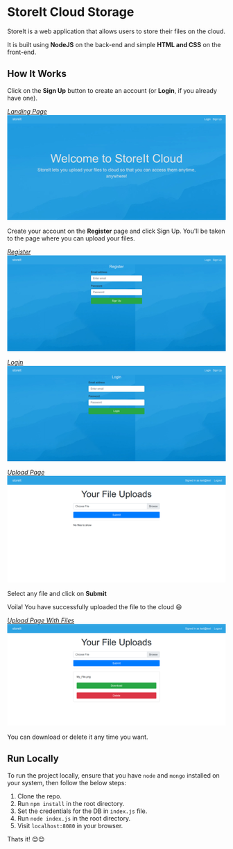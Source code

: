 # StoreIt Cloud Storage

StoreIt is a web application that allows users to store their files on the cloud.

It is built using **NodeJS** on the back-end and simple **HTML and CSS** on the front-end.

## How It Works

Click on the **Sign Up** button to create an account (or **Login**, if you already have one).

<ins>_Landing Page_</ins>
<img src="./screenshots/landing.png" alt="landing page">

Create your account on the **Register** page and click Sign Up. You'll be taken to the page where you can upload your files.

<ins>_Register_</ins>
<img src="./screenshots/register.png" alt="register page">

<ins>_Login_</ins>
<img src="./screenshots/login.png" alt="login page">

<ins>_Upload Page_</ins>
<img src="./screenshots/upload_page.png" alt="upload page">

Select any file and click on **Submit**

Voila! You have successfully uploaded the file to the cloud 😄

<ins>_Upload Page With Files_</ins>
<img src="./screenshots/list.png" alt="upload page with files">

You can download or delete it any time you want.

## Run Locally

To run the project locally, ensure that you have `node` and `mongo` installed on your system, then follow the below steps:

1. Clone the repo.
2. Run `npm install` in the root directory.
3. Set the credentials for the DB in `index.js` file.
4. Run `node index.js` in the root directory.
5. Visit `localhost:8080` in your browser.

Thats it! 😊😊
